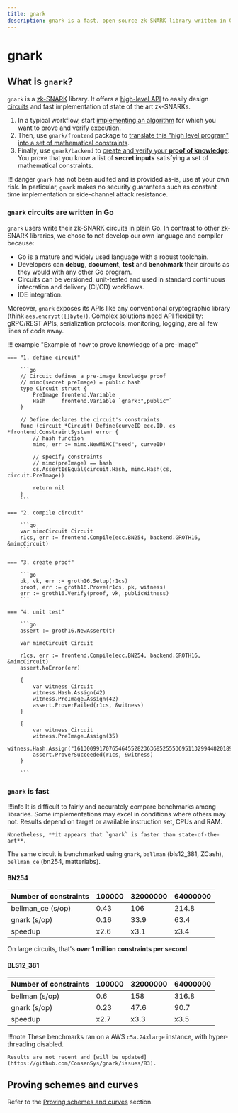 ```yaml
---
title: gnark
description: gnark is a fast, open-source zk-SNARK library written in Go
---
```


# gnark

## What is `gnark`?

`gnark` is a [zk-SNARK](Concepts/zkp.md) library.
It offers a [high-level API](HowTo/write/circuit_api.md) to easily design [circuits](Concepts/circuits.md) and fast implementation of state of the art zk-SNARKs.

1. In a typical workflow, start [implementing an algorithm](HowTo/write/circuit_api.md)
   for which you want to prove and verify execution.
1. Then, use `gnark/frontend` package to [translate this "high level program" into a set of mathematical constraints](HowTo/compile.md).
1. Finally, use `gnark/backend` to [create and verify your **proof of knowledge**](HowTo/prove.md):
   You prove that you know a list of **secret inputs** satisfying a set of mathematical constraints.

!!! danger
    `gnark` has not been audited and is provided as-is, use at your own risk.
    In particular, `gnark` makes no security guarantees such as constant time implementation or side-channel attack resistance.

### `gnark` circuits are written in Go

`gnark` users write their zk-SNARK circuits in plain Go.
In contrast to other zk-SNARK libraries, we chose to not develop our own language and compiler because:

- Go is a mature and widely used language with a robust toolchain.
- Developers can **debug**, **document**, **test** and **benchmark** their circuits as they would with any other Go program.
- Circuits can be versioned, unit-tested and used in standard continuous intecration and delivery (CI/CD) workflows.
- IDE integration.

Moreover, `gnark` exposes its APIs like any conventional cryptographic library (think `aes.encrypt([]byte)`).
Complex solutions need API flexibility: gRPC/REST APIs, serialization protocols, monitoring, logging, are all few lines of code away.

!!! example "Example of how to prove knowledge of a pre-image"

    === "1. define circuit"

        ```go
        // Circuit defines a pre-image knowledge proof
        // mimc(secret preImage) = public hash
        type Circuit struct {
            PreImage frontend.Variable
            Hash     frontend.Variable `gnark:",public"`
        }

        // Define declares the circuit's constraints
        func (circuit *Circuit) Define(curveID ecc.ID, cs *frontend.ConstraintSystem) error {
            // hash function
            mimc, err := mimc.NewMiMC("seed", curveID)

            // specify constraints
            // mimc(preImage) == hash
            cs.AssertIsEqual(circuit.Hash, mimc.Hash(cs, circuit.PreImage))

            return nil
        }
        ```

    === "2. compile circuit"

        ```go
        var mimcCircuit Circuit
        r1cs, err := frontend.Compile(ecc.BN254, backend.GROTH16, &mimcCircuit)
        ```

    === "3. create proof"

        ```go
        pk, vk, err := groth16.Setup(r1cs)
        proof, err := groth16.Prove(r1cs, pk, witness)
        err := groth16.Verify(proof, vk, publicWitness)
        ```

    === "4. unit test"

        ```go
        assert := groth16.NewAssert(t)

        var mimcCircuit Circuit

        r1cs, err := frontend.Compile(ecc.BN254, backend.GROTH16, &mimcCircuit)
        assert.NoError(err)

        {
            var witness Circuit
            witness.Hash.Assign(42)
            witness.PreImage.Assign(42)
            assert.ProverFailed(r1cs, &witness)
        }

        {
            var witness Circuit
            witness.PreImage.Assign(35)
            witness.Hash.Assign("16130099170765464552823636852555369511329944820189892919423002775646948828469")
            assert.ProverSucceeded(r1cs, &witness)
        }

        ```

### `gnark` is fast

!!!info
    It is difficult to fairly and accurately compare benchmarks among libraries.
    Some implementations may excel in conditions where others may not.
    Results depend on target or available instruction set, CPUs and RAM.

    Nonetheless, **it appears that `gnark` is faster than state-of-the-art**.

The same circuit is benchmarked using `gnark`, `bellman` (bls12_381, ZCash), `bellman_ce` (bn254, matterlabs).

#### BN254

| Number of constraints | 100000 | 32000000 | 64000000 |
|-----------------------|--------|----------|----------|
| bellman_ce (s/op)     | 0.43   | 106      | 214.8    |
| gnark (s/op)          | 0.16   | 33.9     | 63.4     |
| speedup               | x2.6   | x3.1     | x3.4     |

On large circuits, that's **over 1 million constraints per second**.

#### BLS12_381

| Number of constraints | 100000 | 32000000 | 64000000 |
|-----------------------|--------|----------|----------|
| bellman (s/op)        | 0.6    | 158      | 316.8    |
| gnark (s/op)          | 0.23   | 47.6     | 90.7     |
| speedup               | x2.7   | x3.3     | x3.5     |

!!!note
    These benchmarks ran on a AWS `c5a.24xlarge` instance, with hyper-threading disabled.

    Results are not recent and [will be updated](https://github.com/ConsenSys/gnark/issues/83).

## Proving schemes and curves

Refer to the [Proving schemes and curves](Concepts/schemes_curves.md) section.
